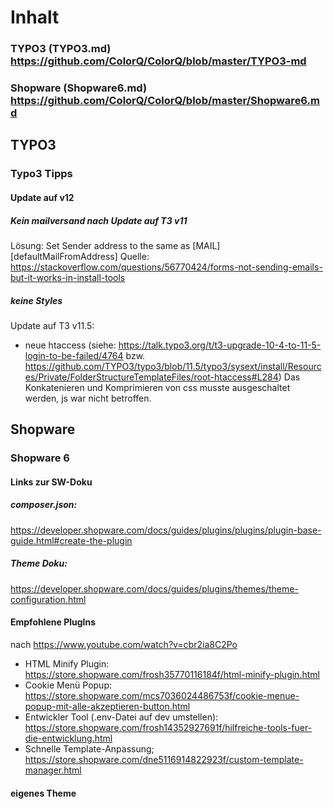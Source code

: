 # Inhalt
### TYPO3 (TYPO3.md) https://github.com/ColorQ/ColorQ/blob/master/TYPO3-md
### Shopware (Shopware6.md) https://github.com/ColorQ/ColorQ/blob/master/Shopware6.md

## TYPO3
### Typo3 Tipps
#### Update auf v12
##### Kein mailversand nach Update auf T3 v11
Lösung: Set Sender address to the same as [MAIL][defaultMailFromAddress]
Quelle: https://stackoverflow.com/questions/56770424/forms-not-sending-emails-but-it-works-in-install-tools

##### keine Styles
Update auf T3 v11.5:
 - neue htaccess (siehe: https://talk.typo3.org/t/t3-upgrade-10-4-to-11-5-login-to-be-failed/4764 
   bzw. https://github.com/TYPO3/typo3/blob/11.5/typo3/sysext/install/Resources/Private/FolderStructureTemplateFiles/root-htaccess#L284)
Das Konkatenieren und Komprimieren von css musste ausgeschaltet werden, js war nicht betroffen.

## Shopware
### Shopware 6
#### Links zur SW-Doku

##### composer.json: 
https://developer.shopware.com/docs/guides/plugins/plugins/plugin-base-guide.html#create-the-plugin

##### Theme Doku: 
https://developer.shopware.com/docs/guides/plugins/themes/theme-configuration.html

#### Empfohlene PlugIns
nach https://www.youtube.com/watch?v=cbr2ia8C2Po
- HTML Minify Plugin: https://store.shopware.com/frosh35770116184f/html-minify-plugin.html
- Cookie Menü Popup: https://store.shopware.com/mcs7036024486753f/cookie-menue-popup-mit-alle-akzeptieren-button.html
- Entwickler Tool (.env-Datei auf dev umstellen): https://store.shopware.com/frosh14352927691f/hilfreiche-tools-fuer-die-entwicklung.html
- Schnelle Template-Anpassung; https://store.shopware.com/dne5116914822923f/custom-template-manager.html

#### eigenes Theme
